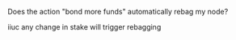 Does the action "bond more funds" automatically rebag my node?

iiuc any change in stake will trigger rebagging